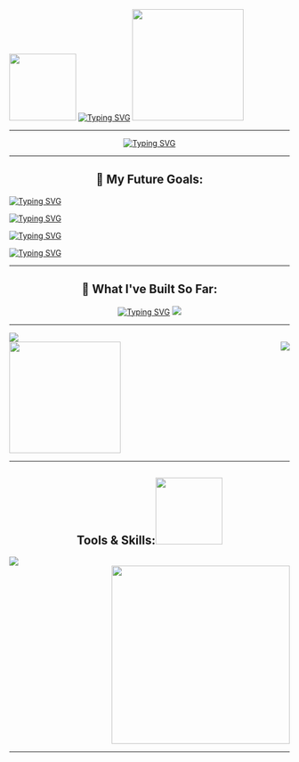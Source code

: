 <div style="display: center; align-items: center; justify-content: center">
<img src="https://i.giphy.com/hvRJCLFzcasrR4ia7z.webp" width="120" />
<a href="<a href="https://git.io/typing-svg"><img src="https://readme-typing-svg.demolab.com?font=Bitcount+Prop+Single&pause=1000&color=00F758&repeat=false&width=435&height=30&lines=Hi%2C+I'm+Shivam" alt="Typing SVG" /></a>
  <img src="https://shorturl.at/njILo" width="200"/>
</div>

---

<div align="center">
<a href="https://git.io/typing-svg"><img src="https://readme-typing-svg.herokuapp.com?font=Bitcount+Prop+Single&duration=4000&pause=200&color=00F70E&center=true&width=464&lines=Web+Developer+%7C+UI%2FUX+Designer;Cybersecurity+Explorer+%7C+Beginner+Game+Dev;Exploring+the+vast+world+of+Ethical+Hacking;CTF+Challenger+;LifeLong+Learner" alt="Typing SVG" /></a>
</div>

---

<div align="center">
<h2>🎯 My Future Goals:</h2>
</div>

[![Typing SVG](https://readme-typing-svg.herokuapp.com?font=Federant&duration=4000&pause=200&color=005DF7&center=true&repeat=false&width=464&lines=Make+clean+%26+responsive+websites)](https://git.io/typing-svg)

[![Typing SVG](https://readme-typing-svg.herokuapp.com?font=Federant&duration=4000&pause=200&color=005DF7&center=true&repeat=false&width=464&lines=To+build+good+games+using+C%2B%2B+%26+game+engines)](https://git.io/typing-svg)

[![Typing SVG](https://readme-typing-svg.herokuapp.com?font=Federant&duration=4000&pause=200&color=005DF7&center=true&repeat=false&width=480&lines=Understanding+git+%26+github+workflows+more+in-depth)](https://git.io/typing-svg)

[![Typing SVG](https://readme-typing-svg.herokuapp.com?font=Federant&duration=4000&pause=200&color=005DF7&center=true&repeat=false&width=560&lines=Build+great+fluency+in+multiple+programming+languages)](https://git.io/typing-svg)

---

<div align="center">
<h2>🎨 What I've Built So Far:</h2>
</div>

<div align="center">
<a href="https://git.io/typing-svg"><img src="https://readme-typing-svg.herokuapp.com?font=Quicksand&duration=3000&pause=200&color=005DF7&center=true&vCenter=true&width=560&lines=%E2%9C%A8+Netflix+U.I+Clone;%F0%9F%93%84+Basic+HTML+Blog+Page+On+India" alt="Typing SVG" /></a>
  <img src="https://media4.giphy.com/media/v1.Y2lkPTc5MGI3NjExaXk2MnVwbm1hNnB5ang3Mm5ybG9naDk5NDE5ejUzZW4wc2ZqdGN5cyZlcD12MV9pbnRlcm5hbF9naWZfYnlfaWQmY3Q9Zw/zkNBtlymM6zX4DndrU/giphy.gif">
</div>

---

<div>
<img src="https://tinyurl.com/ya4rrr3s" />
</div>
<div align="left">
  <a href="https://codedex.io/@PALT" target="_blank" />
  <img src="https://www.codedex.io/images/code-nights/evolved-happy-duck.gif" width="200"/>
  </a>
  <img align="right" src="https://tinyurl.com/2sukja67" />
</div>

---

<div align="center">
<h2>Tools & Skills:<img src="https://media1.giphy.com/media/v1.Y2lkPTc5MGI3NjExYTJuZ25od3U2cDJvOGltbXFicHltbzc4MWk0bXZkdzJiZzkzbHNiayZlcD12MV9pbnRlcm5hbF9naWZfYnlfaWQmY3Q9cw/rhfVcQF4SXYVgvI9Ut/giphy.gif" width="120"/></h2>
</div>

<div align="left">
  <a href="https://skillicons.dev">
    <img src="https://skillicons.dev/icons?i=git,github,html,css,python,netlify,vscode" />
  </a>
</div>
<div align="right">
<img src="https://media2.giphy.com/media/v1.Y2lkPTc5MGI3NjExanl0cThmdHF3dW8yd2Z5aDF0MzhwNDZlOTFxeXZxNmt3azR3cnVuOCZlcD12MV9pbnRlcm5hbF9naWZfYnlfaWQmY3Q9Zw/6U47YlEnJQNeb05Csh/giphy.gif" width="320"/>
</div>

---




























